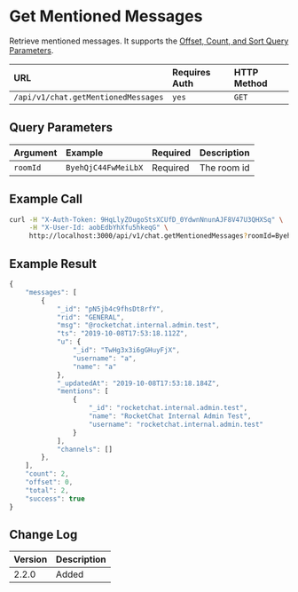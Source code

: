 # Get Mentioned Messages

Retrieve mentioned messages. It supports the [Offset, Count, and Sort Query Parameters](../others/offset-and-count-and-sort-info.md).

| URL | Requires Auth | HTTP Method |
| :--- | :--- | :--- |
| `/api/v1/chat.getMentionedMessages` | `yes` | `GET` |

## Query Parameters

| Argument | Example | Required | Description |
| :--- | :--- | :--- | :--- |
| `roomId` | `ByehQjC44FwMeiLbX` | Required | The room id |

## Example Call

```bash
curl -H "X-Auth-Token: 9HqLlyZOugoStsXCUfD_0YdwnNnunAJF8V47U3QHXSq" \
     -H "X-User-Id: aobEdbYhXfu5hkeqG" \
     http://localhost:3000/api/v1/chat.getMentionedMessages?roomId=ByehQjC44FwMeiLbX
```

## Example Result

```javascript
{
    "messages": [
        {
            "_id": "pN5jb4c9fhsDt8rfY",
            "rid": "GENERAL",
            "msg": "@rocketchat.internal.admin.test",
            "ts": "2019-10-08T17:53:18.112Z",
            "u": {
                "_id": "TwHg3x3i6gGHuyFjX",
                "username": "a",
                "name": "a"
            },
            "_updatedAt": "2019-10-08T17:53:18.184Z",
            "mentions": [
                {
                    "_id": "rocketchat.internal.admin.test",
                    "name": "RocketChat Internal Admin Test",
                    "username": "rocketchat.internal.admin.test"
                }
            ],
            "channels": []
        },
    ],
    "count": 2,
    "offset": 0,
    "total": 2,
    "success": true
}
```

## Change Log

| Version | Description |
| :--- | :--- |
| 2.2.0 | Added |

